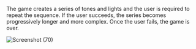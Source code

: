 The game creates a series of tones and lights and the user is required to repeat the sequence. If the user succeeds, the series becomes progressively longer and more complex. Once the user fails, the game is over.

![Screenshot (70)](https://user-images.githubusercontent.com/71318436/114065004-d4b4fc00-98b7-11eb-8af2-a8481a58a33b.png)

